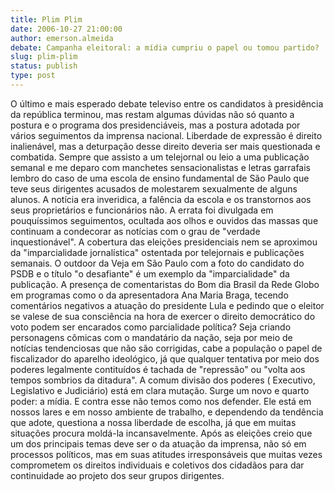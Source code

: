 ```yaml
---
title: Plim Plim
date: 2006-10-27 21:00:00
author: emerson.almeida
debate: Campanha eleitoral: a mídia cumpriu o papel ou tomou partido?
slug: plim-plim
status: publish 
type: post
---
```


O último e mais esperado debate televiso entre os candidatos à presidência da república terminou, mas restam algumas dúvidas não só quanto a postura e o programa dos presidenciáveis, mas a postura adotada por vários seguimentos da imprensa nacional.
Liberdade de expressão é direito inalienável, mas a deturpação desse direito deveria ser mais questionada e combatida. Sempre que assisto a um telejornal ou leio a uma publicação semanal e me deparo com manchetes sensacionalistas e letras garrafais lembro do caso de uma escola de ensino fundamental de São Paulo que teve seus dirigentes acusados de molestarem sexualmente de alguns alunos. A notícia era inveridica, a falência da escola e os transtornos aos seus proprietários e funcionários não. A errata foi divulgada em pouquíssimos seguimentos, ocultada aos olhos e ouvidos das massas que continuam a condecorar as notícias com o grau de "verdade inquestionável".
A cobertura das eleições presidenciais nem se aproximou da "imparcialidade jornalística" ostentada por telejornais e publicações semanais. O outdoor da Veja em São Paulo com a foto do candidato do PSDB e o título "o desafiante" é um exemplo da "imparcialidade" da publicação. A presença de comentaristas do Bom dia Brasil da Rede Globo em programas como o da apresentadora Ana Maria Braga, tecendo comentários negativos a atuação do presidente Lula e pedindo que o eleitor se valese de sua consciência na hora de exercer o direito democrático do voto podem ser encarados como parcialidade política?
Seja criando personagens cômicas com o mandatário da nação, seja por meio de notícias tendenciosas que não são corrigidas, cabe a população o papel de fiscalizador do aparelho ideológico, já que qualquer tentativa por meio dos poderes legalmente contituídos é tachada de "repressão" ou "volta aos tempos sombrios da ditadura". A comum divisão dos poderes ( Executivo, Legislativo e Judiciário) está em clara mutação. Surge um novo e quarto poder: a mídia. E contra esse não temos como nos defender. Ele está em nossos lares e em nosso ambiente de trabalho, e dependendo da tendência que adote, questiona a nossa liberdade de escolha, já que em muitas situações procura moldá-la incansavelmente.
Após as eleições creio que um dos principais temas deve ser o da atuação da imprensa, não só em processos políticos, mas em suas atitudes irresponsáveis que muitas vezes comprometem os direitos individuais e coletivos dos cidadãos para dar continuidade ao projeto dos seur grupos dirigentes.
